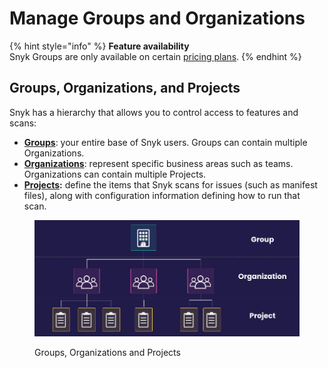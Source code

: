 # Manage Groups and Organizations

{% hint style="info" %}
**Feature availability**\
Snyk Groups are only available on certain [pricing plans](https://snyk.io/plans/).
{% endhint %}

## Groups, Organizations, and Projects

Snyk has a hierarchy that allows you to control access to features and scans:

* [**Groups**](introduction-to-groups.md): your entire base of Snyk users. Groups can contain multiple Organizations.
* [**Organizations**](whats-a-snyk-organization.md): represent specific business areas such as teams. Organizations can contain multiple Projects.
* [**Projects**](./#snyk-projects)**:** define the items that Snyk scans for issues (such as manifest files), along with configuration information defining how to run that scan.

<figure><img src="../../.gitbook/assets/image (1) (1) (1) (1).png" alt="Groups, Organizations and Projects"><figcaption><p>Groups, Organizations and Projects</p></figcaption></figure>

##

